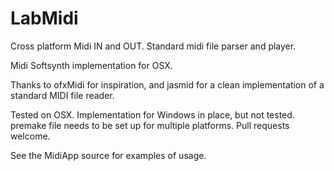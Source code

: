 LabMidi
=======

Cross platform Midi IN and OUT. Standard midi file parser and player. 

Midi Softsynth implementation for OSX.

Thanks to ofxMidi for inspiration, and jasmid for a clean implementation of a standard MIDI file reader.

Tested on OSX. Implementation for Windows in place, but not tested. premake file needs to be set up for multiple platforms. Pull requests welcome.

See the MidiApp source for examples of usage.

